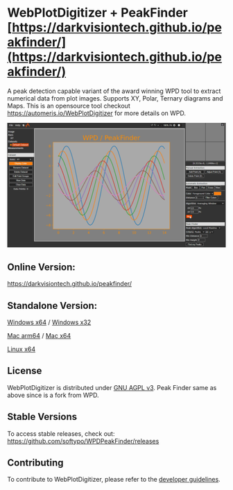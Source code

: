 WebPlotDigitizer + PeakFinder
[https://darkvisiontech.github.io/peakfinder/](https://darkvisiontech.github.io/peakfinder/)
================

A peak detection capable variant of the award winning WPD tool to extract numerical data from plot images. Supports XY, Polar, Ternary diagrams and Maps. This is an opensource tool checkout https://automeris.io/WebPlotDigitizer for more details on WPD.

![WPDPeakFinder Screenshot](sample.gif?raw=true "WPDPeakFinder")

Online Version:
-------
https://darkvisiontech.github.io/peakfinder/

Standalone Version:
-------
[Windows x64](https://github.com/darkvisiontech/peakfinder/releases/download/v1.1/WPDPeakFinder-4.7-1.1-win32-x64.zip) / 
[Windows x32](https://github.com/darkvisiontech/peakfinder/releases/download/v1.1/WPDPeakFinder-4.7-1.1-win32-ia32.zip)

[Mac arm64](https://github.com/darkvisiontech/peakfinder/releases/download/v1.1/WPDPeakFinder-4.7-1.1-darwin-arm64.zip) / 
[Mac x64](https://github.com/darkvisiontech/peakfinder/releases/download/v1.1/WPDPeakFinder-4.7-1.1-darwin-x64.zip)

[Linux x64](https://github.com/darkvisiontech/peakfinder/releases/download/v1.1/WPDPeakFinder-4.7-1.1-linux-x64.zip)

License
-------
WebPlotDigitizer is distributed under [GNU AGPL v3](https://www.gnu.org/licenses/agpl-3.0.en.html).
Peak Finder same as above since is a fork from WPD.

Stable Versions
---------------

To access stable releases, check out: https://github.com/softypo/WPDPeakFinder/releases

Contributing
------------

To contribute to WebPlotDigitizer, please refer to the [developer guidelines](DEVELOPER_GUIDELINES.md).
